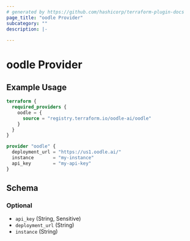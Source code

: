 ```yaml
---
# generated by https://github.com/hashicorp/terraform-plugin-docs
page_title: "oodle Provider"
subcategory: ""
description: |-
  
---
```


# oodle Provider



## Example Usage

```terraform
terraform {
  required_providers {
    oodle = {
      source = "registry.terraform.io/oodle-ai/oodle"
    }
  }
}

provider "oodle" {
  deployment_url = "https://us1.oodle.ai/"
  instance       = "my-instance"
  api_key        = "my-api-key"
}
```

<!-- schema generated by tfplugindocs -->
## Schema

### Optional

- `api_key` (String, Sensitive)
- `deployment_url` (String)
- `instance` (String)
